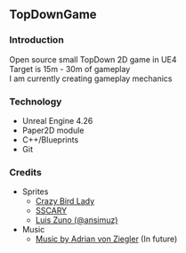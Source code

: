 ## TopDownGame
### Introduction
Open source small TopDown 2D game in UE4  
Target is 15m - 30m of gameplay  
I am currently creating gameplay mechanics  

### Technology
+ Unreal Engine 4.26
+ Paper2D module
+ C++/Blueprints
+ Git

### Credits
+ Sprites
  + [Crazy Bird Lady](https://crazybirdladygames.itch.io/)
  + [SSCARY](https://www.gamedevmarket.net/member/justtodraw/)
  + [Luis Zuno (@ansimuz)](http://ansimuz.com/site/)
+ Music
  + [Music by Adrian von Ziegler](https://www.youtube.com/channel/UCSeJA6az0GrNM4_-pl3HQSQ) (In future)